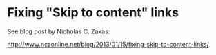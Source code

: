 # Fixing "Skip to content" links

See blog post by Nicholas C. Zakas:

http://www.nczonline.net/blog/2013/01/15/fixing-skip-to-content-links/

